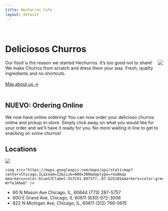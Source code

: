 ```yaml
---
title: Hechurros Cafe
layout: default
---
```

<br>  

# Deliciosos Churros
<div class="row">
  <div class="col-md-6">
    <img style="float:right; " src="https://cdn.shopify.com/s/files/1/0661/4511/articles/authentic_spanish_churros_recipe_1600x.jpeg?v=1541433119" />
  </div>
  <div class="col-md-6">
  Our food is the reason we started Hechurros. It’s too good not to share! We make Churros from scratch
  and dress them your way. Fresh, quality ingredients and no shortcuts.
  <br><br>
                  <a href="/lis786-lfav/about/" id="underline">Mas about us &#x2192;</a>
                  </div>
</div>
<br>

## NUEVO: Ordering Online
We now have online ordering! You can now order your delicioso churros online and
pickup in-store. Simply click away on what you would like for your order and we'll
have it ready for you. No more waiting in line to get to snacking on some churros!

## Locations
<img src="https://maps.googleapis.com/maps/api/staticmap?size=512x800&maptype=roadmap\
&markers=size:mid%7Ccolor:red%7Clabel:%7C41.897377,-87.625101%7Clabel:S%7C41.881755,-87.773651%7Clabel:S%7C41.851669,-87.67358&key=AIzaSyCDG5kJCf2zAe81qZwwGLbAl-WrfeJAhwU">

    <img src="https://maps.googleapis.com/maps/api/staticmap?center=Chicago,IL&zoom=13&size=600x300&maptype=roadmap
    &markers=color:blue%7Clabel:S%7C41.897377,-87.625101&markers=color:green%7Clabel:G%7C41.881755,-87.773651&markers=color:red%7Clabel:C%7C41.851669,-87.67358&key=AIzaSyCDG5kJCf2zAe81qZwwGLbAl-WrfeJAhwU" />

- 60 N Mason Ave Chicago, IL, 60644                               (773) 287-5757
- 600 E Grand Ave, Chicago, IL 60611                              (630) 972-3006
- 822 N Michigan Ave, Chicago, IL, 60611                          (312) 766-0615
